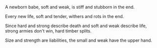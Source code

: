 A newborn babe, soft and weak,
is stiff and stubborn in the end.

Every new life, soft and tender,
withers and rots in the end.

Since hard and strong describe death
and soft and weak describe life,
strong armies don't win,
hard timber splits.

Size and strength are liabilities,
the small and weak have the upper hand.

